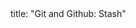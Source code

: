 <frontmatter>
title: "Git and Github: Stash"
</frontmatter>

<include src="unit-inPage-asFlat.md" boilerplate />
